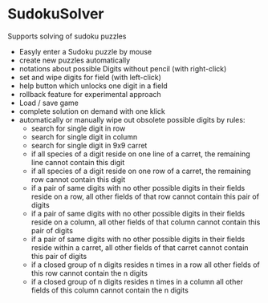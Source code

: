 # SudokuSolver
Supports solving of sudoku puzzles

- Easyly enter a Sudoku puzzle by mouse
- create new puzzles automatically
- notations about possible Digits without pencil (with right-click)
- set and wipe digits for field (with left-click)
- help button which unlocks one digit in a field
- rollback feature for experimental approach
- Load / save game
- complete solution on demand with one klick
- automatically or manually wipe out obsolete possible digits by rules:
  - search for single digit in row
  - search for single digit in column
  - search for single digit in 9x9 carret
  - if all species of a digit reside on one line of a carret, the remaining line cannot contain this digit
  - if all species of a digit reside on one row of a carret, the remaining row cannot contain this digit
  - if a pair of same digits with no other possible digits in their fields reside on a row, all other fields of that row cannot contain this pair of digits
  - if a pair of same digits with no other possible digits in their fields reside on a column, all other fields of that column cannot contain this pair of digits
  - if a pair of same digits with no other possible digits in their fields reside within a carret, all other fields of that carret cannot contain this pair of digits
  - if a closed group of n digits resides n times in a row all other fields of this row cannot contain the n digits
  - if a closed group of n digits resides n times in a column all other fields of this column cannot contain the n digits

